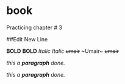 # book
Practicing chapter # 3

##Edit New Line

**BOLD** 
__BOLD__ 
*Italic* 
_Italic_ 
~~umair~~
~Umair~ 
~~umair~~

_this a __paragraph__ done._

*this a **paragraph** done.*
